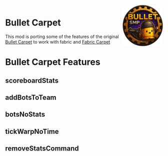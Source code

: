 <img src="./src/main/resources/assets/bulletcarpet/bulletLogo.png" align="right" width="128px"/>

# Bullet Carpet



This mod is porting some of the features of the original [Bullet Carpet](https://github.com/Dioswilson/Bullet-carpet) 
to work with fabric and [Fabric Carpet](https://github.com/gnembon/fabric-carpet)


# Bullet Carpet Features
## scoreboardStats
## addBotsToTeam
## botsNoStats
## tickWarpNoTime
## removeStatsCommand
